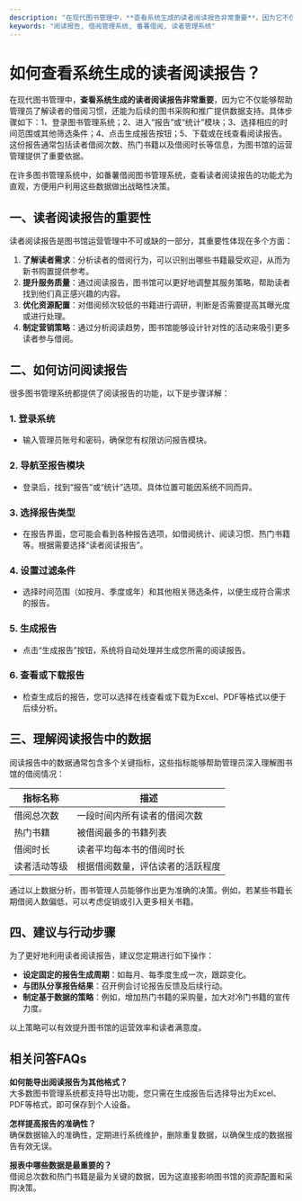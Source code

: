 ```yaml
---
description: "在现代图书管理中，**查看系统生成的读者阅读报告非常重要**，因为它不仅能够帮助管理员了解读者的借阅习惯，还能为后续的图书采购和推广提供数据支持。具体步骤如下：1、登录图书管理系统；2、进入“报告”或“统计”模块；3、选择相应的时间范围或其他筛选条件；4、点击生成报告按钮；5、下载或在线查看阅读报告。这份报告通常包括读者借阅次数、热门书籍以及借阅时长等信息，为图书馆的运营管理提供了重要依据。"
keywords: "阅读报告, 借阅管理系统, 番薯借阅, 读者管理系统"
---
```

# 如何查看系统生成的读者阅读报告？

在现代图书管理中，**查看系统生成的读者阅读报告非常重要**，因为它不仅能够帮助管理员了解读者的借阅习惯，还能为后续的图书采购和推广提供数据支持。具体步骤如下：1、登录图书管理系统；2、进入“报告”或“统计”模块；3、选择相应的时间范围或其他筛选条件；4、点击生成报告按钮；5、下载或在线查看阅读报告。这份报告通常包括读者借阅次数、热门书籍以及借阅时长等信息，为图书馆的运营管理提供了重要依据。

在许多图书管理系统中，如番薯借阅图书管理系统，查看读者阅读报告的功能尤为直观，方便用户利用这些数据做出战略性决策。

## **一、读者阅读报告的重要性**

读者阅读报告是图书馆运营管理中不可或缺的一部分，其重要性体现在多个方面：

1. **了解读者需求**：分析读者的借阅行为，可以识别出哪些书籍最受欢迎，从而为新书购置提供参考。
2. **提升服务质量**：通过阅读报告，图书馆可以更好地调整其服务策略，帮助读者找到他们真正感兴趣的内容。
3. **优化资源配置**：对借阅频次较低的书籍进行调研，判断是否需要提高其曝光度或进行处理。
4. **制定营销策略**：通过分析阅读趋势，图书馆能够设计针对性的活动来吸引更多读者参与借阅。

## **二、如何访问阅读报告**

很多图书管理系统都提供了阅读报告的功能，以下是步骤详解：

### **1. 登录系统**

- 输入管理员账号和密码，确保您有权限访问报告模块。

### **2. 导航至报告模块**

- 登录后，找到“报告”或“统计”选项。具体位置可能因系统不同而异。

### **3. 选择报告类型**

- 在报告界面，您可能会看到各种报告选项，如借阅统计、阅读习惯、热门书籍等。根据需要选择“读者阅读报告”。

### **4. 设置过滤条件**

- 选择时间范围（如按月、季度或年）和其他相关筛选条件，以便生成符合需求的报告。

### **5. 生成报告**

- 点击“生成报告”按钮，系统将自动处理并生成您所需的阅读报告。

### **6. 查看或下载报告**

- 检查生成后的报告，您可以选择在线查看或下载为Excel、PDF等格式以便于后续分析。

## **三、理解阅读报告中的数据**

阅读报告中的数据通常包含多个关键指标，这些指标能够帮助管理员深入理解图书馆的借阅情况：

| 指标名称        | 描述                             |
| --------------- | -------------------------------- |
| 借阅总次数      | 一段时间内所有读者的借阅次数    |
| 热门书籍        | 被借阅最多的书籍列表            |
| 借阅时长        | 读者平均每本书的借阅时长        |
| 读者活动等级    | 根据借阅数量，评估读者的活跃程度 |

通过以上数据分析，图书管理人员能够作出更为准确的决策。例如，若某些书籍长期借阅人数偏低，可以考虑促销或引入更多相关书籍。

## **四、建议与行动步骤**

为了更好地利用读者阅读报告，建议您定期进行如下操作：

- **设定固定的报告生成周期**：如每月、每季度生成一次，跟踪变化。
- **与团队分享报告结果**：召开例会讨论报告反馈及后续行动。
- **制定基于数据的策略**：例如，增加热门书籍的采购量，加大对冷门书籍的宣传力度。

以上策略可以有效提升图书馆的运营效率和读者满意度。

## **相关问答FAQs**

**如何能导出阅读报告为其他格式？**  
大多数图书管理系统都支持导出功能，您只需在生成报告后选择导出为Excel、PDF等格式，即可保存到个人设备。

**怎样提高报告的准确性？**  
确保数据输入的准确性，定期进行系统维护，删除重复数据，以确保生成的数据报告有效无误。

**报表中哪些数据是最重要的？**  
借阅总次数和热门书籍是最为关键的数据，因为这直接影响图书馆的资源配置和采购决策。
